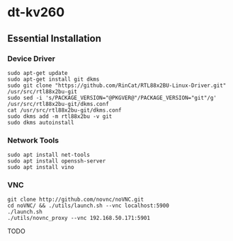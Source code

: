 # dt-kv260

## Essential Installation

### Device Driver

```
sudo apt-get update
sudo apt-get install git dkms
sudo git clone "https://github.com/RinCat/RTL88x2BU-Linux-Driver.git" /usr/src/rtl88x2bu-git
sudo sed -i 's/PACKAGE_VERSION="@PKGVER@"/PACKAGE_VERSION="git"/g' /usr/src/rtl88x2bu-git/dkms.conf
cat /usr/src/rtl88x2bu-git/dkms.conf
sudo dkms add -m rtl88x2bu -v git
sudo dkms autoinstall
```

### Network Tools
```
sudo apt install net-tools
sudo apt install openssh-server
sudo apt install vino
```

### VNC

```
git clone http://github.com/novnc/noVNC.git
cd noVNC/ && ./utils/launch.sh --vnc localhost:5900
./launch.sh
./utils/novnc_proxy --vnc 192.168.50.171:5901
```
TODO 
